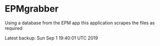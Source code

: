 # EPMgrabber
Using a database from the EPM app this application scrapes the files as required


Latest backup: Sun Sep 1 19:40:01 UTC 2019
